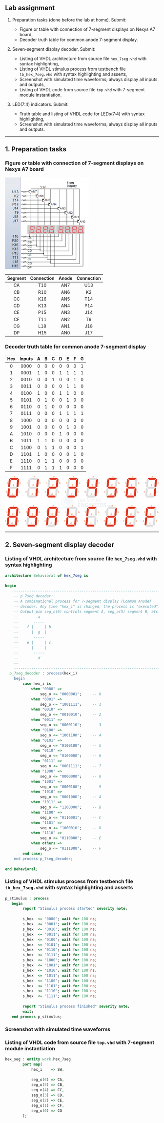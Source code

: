 ## Lab assignment

1. Preparation tasks (done before the lab at home). Submit:
    * Figure or table with connection of 7-segment displays on Nexys A7 board,
    * Decoder truth table for common anode 7-segment display.

2. Seven-segment display decoder. Submit:
    * Listing of VHDL architecture from source file `hex_7seg.vhd` with syntax highlighting,
    * Listing of VHDL stimulus process from testbench file `tb_hex_7seg.vhd` with syntax highlighting and asserts,
    * Screenshot with simulated time waveforms; always display all inputs and outputs,
    * Listing of VHDL code from source file `top.vhd` with 7-segment module instantiation.

3. LED(7:4) indicators. Submit:
    * Truth table and listing of VHDL code for LEDs(7:4) with syntax highlighting,
    * Screenshot with simulated time waveforms; always display all inputs and outputs.

------------------------------------------------------------------------

## 1. Preparation tasks
### Figure or table with connection of 7-segment displays on Nexys A7 board

![segment_connections](photo/n4r.png)
<!---
<p align="center">
  <img src="photo/n4r.png">
</p>
--->

| **Segment** | **Connection** | **Anode** | **Connection** | 
| :-: | :-: | :-: | :-: |
| CA  | T10 | AN7 | U13 |
| CB  | R10 | AN6 | K2  |
| CC  | K16 | AN5 | T14 |
| CD  | K13 | AN4 | P14 |
| CE  | P15 | AN3 | J14 |
| CF  | T11 | AN2 | T9  |
| CG  | L18 | AN1 | J18 |
| DP  | H15 | AN0 | J17 |

### Decoder truth table for common anode 7-segment display

| **Hex** | **Inputs** | **A** | **B** | **C** | **D** | **E** | **F** | **G** |
| :-: 	 |    :-:     |  :-:  |  :-:  |  :-:  |  :-:  |  :-:  |  :-:  |  :-:  |
| 0   	 |    0000    |   0   |   0   |   0   |   0   |   0   |   0   |   1   |
| 1  	    |    0001    |   1   |   0   |   0   |   1   |   1   |   1   |   1   |
| 2   	 |    0010    |   0   |   0   |   1   |   0   |   0   |   1   |   0   |
| 3  	    |    0011    |   0   |   0   |   0   |   0   |   1   |   1   |   0   |
| 4       |    0100    |   1   |   0   |   0   |   1   |   1   |   0   |   0   |
| 5       |    0101    |   0   |   1   |   0   |   0   |   1   |   0   |   0   |
| 6       |    0110    |   0   |   1   |   0   |   0   |   0   |   0   |   0   |
| 7       |    0111    |   0   |   0   |   0   |   1   |   1   |   1   |   1   |
| 8       |    1000    |   0   |   0   |   0   |   0   |   0   |   0   |   0   |
| 9       |    1001    |   0   |   0   |   0   |   0   |   1   |   0   |   0   |
| A       |    1010    |   0   |   0   |   0   |   1   |   0   |   0   |   0   |
| B       |    1011    |   1   |   1   |   0   |   0   |   0   |   0   |   0   |
| C       |    1100    |   0   |   1   |   1   |   0   |   0   |   0   |   1   |
| D       |    1101    |   1   |   0   |   0   |   0   |   0   |   1   |   0   |
| E       |    1110    |   0   |   1   |   1   |   0   |   0   |   0   |   0   |
| F       |    1111    |   0   |   1   |   1   |   1   |   0   |   0   |   0   |

![example](photo/7-Segment-Display-Number-Formation-Segment-Contol.png)

------------------------------------------------------------------------

## 2. Seven-segment display decoder
### Listing of VHDL architecture from source file `hex_7seg.vhd` with syntax highlighting

```vhdl
architecture Behavioral of hex_7seg is

begin
    --------------------------------------------------------------------
    -- p_7seg_decoder:
    -- A combinational process for 7-segment display (Common Anode)
    -- decoder. Any time "hex_i" is changed, the process is "executed".
    -- Output pin seg_o(6) controls segment A, seg_o(5) segment B, etc.
    --         a
    --       -----          
    --    f |     | b       
    --      |  g  |         
    --       -----          
    --    e |     | c       
    --      |     |         
    --       -----          
    --         d
    -- 
    --------------------------------------------------------------------
  p_7seg_decoder : process(hex_i) 
    begin                         
        case hex_i is
            when "0000" =>
                seg_o <= "0000001";     -- 0
            when "0001" =>
                seg_o <= "1001111";     -- 1
            when "0010" =>
                seg_o <= "0010010";     -- 2
            when "0011" =>
                seg_o <= "0000110";     -- 3
            when "0100" =>
                seg_o <= "1001100";     -- 4
            when "0101" =>
                seg_o <= "0100100";     -- 5    
            when "0110" =>
                seg_o <= "0100000";     -- 6    
            when "0111" =>
                seg_o <= "0001111";     -- 7 
            when "1000" =>
                seg_o <= "0000000";     -- 8
            when "1001" =>
                seg_o <= "0000100";     -- 9
            when "1010" =>
                seg_o <= "0001000";     -- A
            when "1011" =>
                seg_o <= "1100000";     -- B
            when "1100" =>
                seg_o <= "0110001";     -- C
            when "1101" =>
                seg_o <= "1000010";     -- D
            when "1110" =>
                seg_o <= "0110000";     -- E
            when others =>
                seg_o <= "0111000";     -- F
        end case;
    end process p_7seg_decoder; 

end Behavioral;
```

### Listing of VHDL stimulus process from testbench file `tb_hex_7seg.vhd` with syntax highlighting and asserts

```vhdl
p_stimulus : process
   begin
        report "Stimulus process started" severity note;     
        
        s_hex  <= "0000"; wait for 100 ns;
        s_hex  <= "0001"; wait for 100 ns;
        s_hex  <= "0010"; wait for 100 ns;
        s_hex  <= "0011"; wait for 100 ns;
        s_hex  <= "0100"; wait for 100 ns;
        s_hex  <= "0101"; wait for 100 ns;  
        s_hex  <= "0110"; wait for 100 ns; 
        s_hex  <= "0111"; wait for 100 ns;  
        s_hex  <= "1000"; wait for 100 ns;
        s_hex  <= "1001"; wait for 100 ns;
        s_hex  <= "1010"; wait for 100 ns;      
        s_hex  <= "1011"; wait for 100 ns;
        s_hex  <= "1100"; wait for 100 ns;   
        s_hex  <= "1101"; wait for 100 ns;  
        s_hex  <= "1110"; wait for 100 ns;
        s_hex  <= "1111"; wait for 100 ns; 
        
        report "Stimulus process finished" severity note;
        wait;
   end process p_stimulus;
```
### Screenshot with simulated time waveforms



### Listing of VHDL code from source file `top.vhd` with 7-segment module instantiation

```vhdl
hex_seg : entity work.hex_7seg
        port map(
            hex_i    => SW,
            
            seg_o(6) => CA,
            seg_o(5) => CB,
            seg_o(4) => CC,
            seg_o(3) => CD,
            seg_o(2) => CE,
            seg_o(1) => CF,
            seg_o(0) => CG
        );
```
